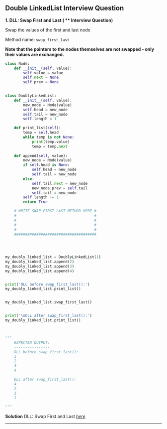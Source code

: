 ## Double LinkedList Interview Question

**1. DLL: Swap First and Last ( ** Interview Question)**<br>

Swap the values of the first and last node

Method name:
    `swap_first_last`

**Note that the pointers to the nodes themselves are not swapped - only their values are exchanged.**

```python
class Node:
    def __init__(self, value):
        self.value = value
        self.next = None
        self.prev = None
        

class DoublyLinkedList:
    def __init__(self, value):
        new_node = Node(value)
        self.head = new_node
        self.tail = new_node
        self.length = 1

    def print_list(self):
        temp = self.head
        while temp is not None:
            print(temp.value)
            temp = temp.next
        
    def append(self, value):
        new_node = Node(value)
        if self.head is None:
            self.head = new_node
            self.tail = new_node
        else:
            self.tail.next = new_node
            new_node.prev = self.tail
            self.tail = new_node
        self.length += 1
        return True

    # WRITE SWAP_FIRST_LAST METHOD HERE #
    #                                   #
    #                                   #
    #                                   #
    #                                   #
    #####################################
    
    
    

my_doubly_linked_list = DoublyLinkedList(1)
my_doubly_linked_list.append(2)
my_doubly_linked_list.append(3)
my_doubly_linked_list.append(4)


print('DLL before swap_first_last():')
my_doubly_linked_list.print_list()


my_doubly_linked_list.swap_first_last()


print('\nDLL after swap_first_last():')
my_doubly_linked_list.print_list()



"""
    EXPECTED OUTPUT:
    ----------------
    DLL before swap_first_last():
    1
    2
    3
    4

    DLL after swap_first_last():
    4
    2
    3
    1

"""
```
**Solution**  DLL: Swap First and Last *[here](./DLLAnswer/swap_first_last.md)*

_____________________________________________________
<br>